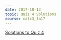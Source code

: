 ```yaml
---
date: 2017-10-13
topic: Quiz 4 Solutions
course: calc3_fa17
---
```


[Solutions to Quiz 4](http://ckottke.ncf.edu/calc3/quiz4_solns.pdf)
